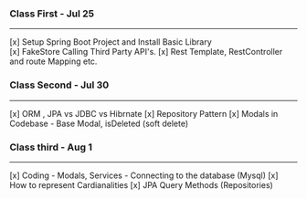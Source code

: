 ### Class First - Jul 25

---
[x] Setup Spring Boot Project and Install Basic Library <br>
[x] FakeStore Calling Third Party API's.
[x] Rest Template, RestController and route Mapping etc.

### Class Second - Jul 30

---
[x] ORM , JPA vs JDBC vs Hibrnate
[x] Repository Pattern
[x] Modals in Codebase - Base Modal, isDeleted (soft delete)

### Class third - Aug 1

---

[x] Coding - Modals, Services - Connecting to the database (Mysql)
[x] How to represent Cardianalities
[x] JPA Query Methods (Repositories)
